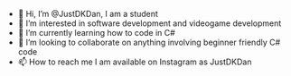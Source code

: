- 👋 Hi, I’m @JustDKDan, I am a student
- 👀 I’m interested in software development and videogame development
- 🌱 I’m currently learning how to code in C#
- 💞️ I’m looking to collaborate on anything involving beginner friendly C# code
- 📫 How to reach me I am available on Instagram as JustDKDan

<!---
JustDKDan/JustDKDan is a ✨ special ✨ repository because its `README.md` (this file) appears on your GitHub profile.
You can click the Preview link to take a look at your changes.
--->
